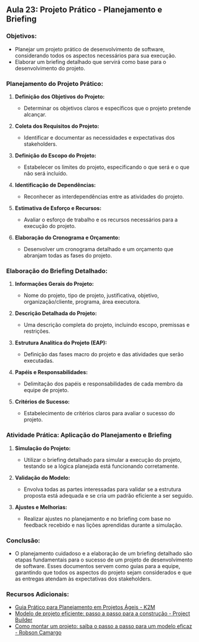 ## Aula 23: Projeto Prático - Planejamento e Briefing

### Objetivos:
- Planejar um projeto prático de desenvolvimento de software, considerando todos os aspectos necessários para sua execução.
- Elaborar um briefing detalhado que servirá como base para o desenvolvimento do projeto.

### Planejamento do Projeto Prático:

1. **Definição dos Objetivos do Projeto:**
   - Determinar os objetivos claros e específicos que o projeto pretende alcançar.

2. **Coleta dos Requisitos do Projeto:**
   - Identificar e documentar as necessidades e expectativas dos stakeholders.

3. **Definição do Escopo do Projeto:**
   - Estabelecer os limites do projeto, especificando o que será e o que não será incluído.

4. **Identificação de Dependências:**
   - Reconhecer as interdependências entre as atividades do projeto.

5. **Estimativa de Esforço e Recursos:**
   - Avaliar o esforço de trabalho e os recursos necessários para a execução do projeto.

6. **Elaboração do Cronograma e Orçamento:**
   - Desenvolver um cronograma detalhado e um orçamento que abranjam todas as fases do projeto.

### Elaboração do Briefing Detalhado:

1. **Informações Gerais do Projeto:**
   - Nome do projeto, tipo de projeto, justificativa, objetivo, organização/cliente, programa, área executora.

2. **Descrição Detalhada do Projeto:**
   - Uma descrição completa do projeto, incluindo escopo, premissas e restrições.

3. **Estrutura Analítica do Projeto (EAP):**
   - Definição das fases macro do projeto e das atividades que serão executadas.

4. **Papéis e Responsabilidades:**
   - Delimitação dos papéis e responsabilidades de cada membro da equipe de projeto.

5. **Critérios de Sucesso:**
   - Estabelecimento de critérios claros para avaliar o sucesso do projeto.

### Atividade Prática: Aplicação do Planejamento e Briefing

1. **Simulação do Projeto:**
   - Utilizar o briefing detalhado para simular a execução do projeto, testando se a lógica planejada está funcionando corretamente.

2. **Validação do Modelo:**
   - Envolva todas as partes interessadas para validar se a estrutura proposta está adequada e se cria um padrão eficiente a ser seguido.

3. **Ajustes e Melhorias:**
   - Realizar ajustes no planejamento e no briefing com base no feedback recebido e nas lições aprendidas durante a simulação.

### Conclusão:
- O planejamento cuidadoso e a elaboração de um briefing detalhado são etapas fundamentais para o sucesso de um projeto de desenvolvimento de software. Esses documentos servem como guias para a equipe, garantindo que todos os aspectos do projeto sejam considerados e que as entregas atendam às expectativas dos stakeholders.

### Recursos Adicionais:
- [Guia Prático para Planejamento em Projetos Ágeis - K2M](https://www.k2m.com.br/guia-pratico-para-planejamento-em-projetos-ageis/)
- [Modelo de projeto eficiente: passo a passo para a construção - Project Builder](https://www.projectbuilder.com.br/modelo-de-projeto-eficiente-passo-a-passo-para-a-construcao/)
- [Como montar um projeto: saiba o passo a passo para um modelo eficaz - Robson Camargo](https://robsoncamargo.com.br/blog/como-montar-um-projeto/)
